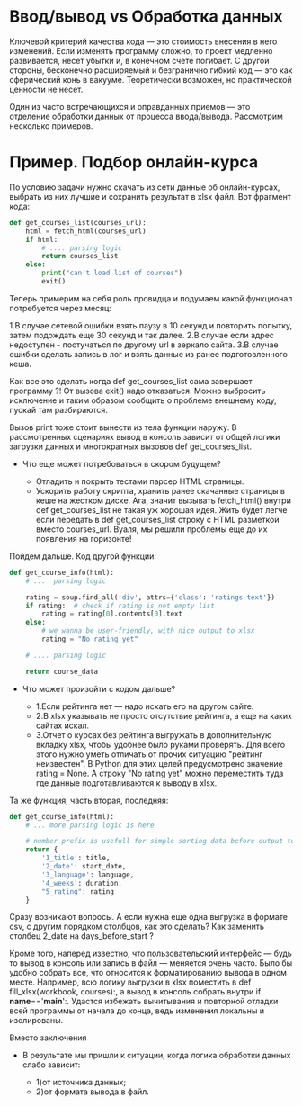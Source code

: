 # Ввод/вывод vs Обработка данных


Ключевой критерий качества кода — это стоимость внесения в него изменений. 
Если изменять программу сложно, то проект медленно развивается, несет убытки 
и, в конечном счете погибает. С другой стороны, бесконечно расширяемый и 
безгранично гибкий код — это как сферический конь в вакууме. Теоретически 
возможен, но практической ценности не несет.

Один из часто встречающихся и оправданных приемов — это отделение обработки 
данных от процесса ввода/вывода. Рассмотрим несколько примеров.

# Пример. Подбор онлайн-курса


По условию задачи нужно скачать из сети данные об онлайн-курсах, выбрать из 
них лучшие и сохранить результат в xlsx файл. Вот фрагмент кода:

```python
def get_courses_list(courses_url):
    html = fetch_html(courses_url)
    if html:
        # .... parsing logic
        return courses_list
    else:
        print("can't load list of courses")
        exit()
```
Теперь примерим на себя роль провидца и подумаем какой функционал потребуется через месяц:

1.В случае сетевой ошибки взять паузу в 10 секунд и повторить попытку, затем подождать еще 30 секунд и так далее.
2.В случае если адрес недоступен - постучаться по другому url в зеркало сайта.
3.В случае ошибки сделать запись в лог и взять данные из ранее подготовленного кеша.

Как все это сделать когда def get_courses_list сама завершает программу ?! От 
вызова exit() надо отказаться. Можно выбросить исключение и таким образом 
сообщить о проблеме внешнему коду, пускай там разбираются.

Вызов print тоже стоит вынести из тела функции наружу. В рассмотренных 
сценариях вывод в консоль зависит от общей логики загрузки данных и 
многократных вызовов def get_courses_list.

- Что еще может потребоваться в скором будущем?

    - Отладить и покрыть тестами парсер HTML страницы.
    - Ускорить работу скрипта, хранить ранее скачанные страницы в кеше на жестком 
диске.
Ага, значит вызывать fetch_html() внутри def get_courses_list не такая уж 
хорошая идея. Жить будет легче если передать в def get_courses_list строку с 
HTML разметкой вместо courses_url. Вуаля, мы решили проблемы еще до их 
появления на горизонте!

Пойдем дальше. Код другой функции:

```python
def get_course_info(html):
    # ...  parsing logic

    rating = soup.find_all('div', attrs={'class': 'ratings-text'})
    if rating:  # check if rating is not empty list
        rating = rating[0].contents[0].text
    else:
        # we wanna be user-friendly, with nice output to xlsx
        rating = "No rating yet"

    # .... parsing logic

    return course_data
```
* Что может произойти с кодом дальше?

    * 1.Если рейтинга нет — надо искать его на другом сайте.
    * 2.В xlsx указывать не просто отсутствие рейтинга, а еще на каких сайтах искал.
    * 3.Отчет о курсах без рейтинга выгружать в дополнительную вкладку xlsx, чтобы 
удобнее было руками проверять.
Для всего этого нужно уметь отличать от прочих ситуацию "рейтинг неизвестен". 
В Python для этих целей предусмотрено значение rating = None. А строку "No 
rating yet" можно переместить туда где данные подготавливаются к выводу в xlsx.

Та же функция, часть вторая, последняя:
```python
def get_course_info(html):
    # ... more parsing logic is here

    # number prefix is usefull for simple sorting data before output to xlsx
    return {
        '1_title': title,
        '2_date': start_date,
        '3_language': language,
        '4_weeks': duration,
        "5_rating": rating
    }
```
Сразу возникают вопросы. А если нужна еще одна выгрузка в формате csv, с 
другим порядком столбцов, как это сделать? Как заменить столбец 2_date на 
days_before_start ?

Кроме того, наперед известно, что пользовательский интерфейс — будь то вывод в 
консоль или запись в файл — меняется очень часто. Было бы удобно собрать все, 
что относится к форматированию вывода в одном месте. Например, всю логику 
выгрузки в xlsx поместить в def fill_xlsx(workbook, courses):, а вывод в 
консоль собрать внутри if __name__=='__main__':. Удастся избежать вычитывания 
и повторной отладки всей программы от начала до конца, ведь изменения локальны 
и изолированы.

Вместо заключения


* В результате мы пришли к ситуации, когда логика обработки данных слабо зависит:

    * 1)от источника данных;
    * 2)от формата вывода в файл.

